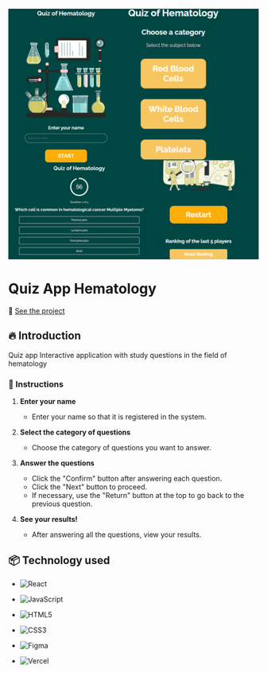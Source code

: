
![Logo do projeto](https://raw.githubusercontent.com/LandGabriel/Hematology_Questions/main/src/img/Project-pictures.png)

# Quiz App Hematology
:mag_right: [See the project](https://quizhemato-q1qi0eubu-landgabriels-projects.vercel.app/)
## 🔥 Introduction
Quiz app
Interactive application with study questions in the field of hematology

### 🔨 Instructions

1. **Enter your name**
   - Enter your name so that it is registered in the system.

2. **Select the category of questions**
   - Choose the category of questions you want to answer.

3. **Answer the questions**
   - Click the "Confirm" button after answering each question.
   - Click the "Next" button to proceed.
   - If necessary, use the "Return" button at the top to go back to the previous question.

4. **See your results!**
   - After answering all the questions, view your results.



## 📦 Technology used
 
* ![React](https://img.shields.io/badge/React-20232A?style=for-the-badge&logo=react&logoColor=61DAFB)

* ![JavaScript](https://img.shields.io/badge/javascript-%23323330.svg?style=for-the-badge&logo=javascript&logoColor=%23F7DF1E)

* ![HTML5](https://img.shields.io/badge/html5-%23E34F26.svg?style=for-the-badge&logo=html5&logoColor=white)

* ![CSS3](https://img.shields.io/badge/css3-%231572B6.svg?style=for-the-badge&logo=css3&logoColor=white)

* ![Figma](https://img.shields.io/badge/Figma-F24E1E?style=for-the-badge&logo=figma&logoColor=white)

* ![Vercel](https://img.shields.io/badge/Vercel-000000?style=for-the-badge&logo=vercel&logoColor=white)
